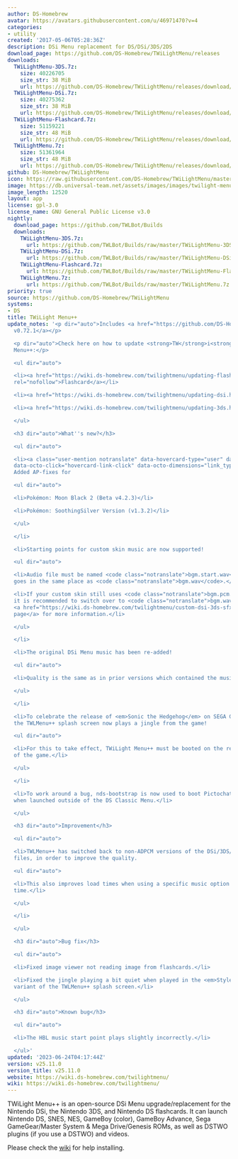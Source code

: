 ```yaml
---
author: DS-Homebrew
avatar: https://avatars.githubusercontent.com/u/46971470?v=4
categories:
- utility
created: '2017-05-06T05:28:36Z'
description: DSi Menu replacement for DS/DSi/3DS/2DS
download_page: https://github.com/DS-Homebrew/TWiLightMenu/releases
downloads:
  TWiLightMenu-3DS.7z:
    size: 40226705
    size_str: 38 MiB
    url: https://github.com/DS-Homebrew/TWiLightMenu/releases/download/v25.11.0/TWiLightMenu-3DS.7z
  TWiLightMenu-DSi.7z:
    size: 40275362
    size_str: 38 MiB
    url: https://github.com/DS-Homebrew/TWiLightMenu/releases/download/v25.11.0/TWiLightMenu-DSi.7z
  TWiLightMenu-Flashcard.7z:
    size: 51159221
    size_str: 48 MiB
    url: https://github.com/DS-Homebrew/TWiLightMenu/releases/download/v25.11.0/TWiLightMenu-Flashcard.7z
  TWiLightMenu.7z:
    size: 51361964
    size_str: 48 MiB
    url: https://github.com/DS-Homebrew/TWiLightMenu/releases/download/v25.11.0/TWiLightMenu.7z
github: DS-Homebrew/TWiLightMenu
icon: https://raw.githubusercontent.com/DS-Homebrew/TWiLightMenu/master/booter/Twilight%2B%2B-animated%20icon-fix.gif
image: https://db.universal-team.net/assets/images/images/twilight-menu.png
image_length: 12520
layout: app
license: gpl-3.0
license_name: GNU General Public License v3.0
nightly:
  download_page: https://github.com/TWLBot/Builds
  downloads:
    TWiLightMenu-3DS.7z:
      url: https://github.com/TWLBot/Builds/raw/master/TWiLightMenu-3DS.7z
    TWiLightMenu-DSi.7z:
      url: https://github.com/TWLBot/Builds/raw/master/TWiLightMenu-DSi.7z
    TWiLightMenu-Flashcard.7z:
      url: https://github.com/TWLBot/Builds/raw/master/TWiLightMenu-Flashcard.7z
    TWiLightMenu.7z:
      url: https://github.com/TWLBot/Builds/raw/master/TWiLightMenu.7z
priority: true
source: https://github.com/DS-Homebrew/TWiLightMenu
systems:
- DS
title: TWiLight Menu++
update_notes: '<p dir="auto">Includes <a href="https://github.com/DS-Homebrew/nds-bootstrap/releases/tag/v0.72.1">nds-bootstrap
  v0.72.1</a></p>

  <p dir="auto">Check here on how to update <strong>TW</strong>i<strong>L</strong>ight
  Menu++:</p>

  <ul dir="auto">

  <li><a href="https://wiki.ds-homebrew.com/twilightmenu/updating-flashcard.html"
  rel="nofollow">Flashcard</a></li>

  <li><a href="https://wiki.ds-homebrew.com/twilightmenu/updating-dsi.html" rel="nofollow">DSi</a></li>

  <li><a href="https://wiki.ds-homebrew.com/twilightmenu/updating-3ds.html" rel="nofollow">3DS</a></li>

  </ul>

  <h3 dir="auto">What''s new?</h3>

  <ul dir="auto">

  <li><a class="user-mention notranslate" data-hovercard-type="user" data-hovercard-url="/users/DeadSkullzJr/hovercard"
  data-octo-click="hovercard-link-click" data-octo-dimensions="link_type:self" href="https://github.com/DeadSkullzJr">@DeadSkullzJr</a>:
  Added AP-fixes for

  <ul dir="auto">

  <li>Pokémon: Moon Black 2 (Beta v4.2.3)</li>

  <li>Pokémon: SoothingSilver Version (v1.3.2)</li>

  </ul>

  </li>

  <li>Starting points for custom skin music are now supported!

  <ul dir="auto">

  <li>Audio file must be named <code class="notranslate">bgm.start.wav</code>, and
  goes in the same place as <code class="notranslate">bgm.wav</code>.</li>

  <li>If your custom skin still uses <code class="notranslate">bgm.pcm.raw</code>,
  it is recommended to switch over to <code class="notranslate">bgm.wav</code>. See
  <a href="https://wiki.ds-homebrew.com/twilightmenu/custom-dsi-3ds-sfx" rel="nofollow">this
  page</a> for more information.</li>

  </ul>

  </li>

  <li>The original DSi Menu music has been re-added!

  <ul dir="auto">

  <li>Quality is the same as in prior versions which contained the music.</li>

  </ul>

  </li>

  <li>To celebrate the release of <em>Sonic the Hedgehog</em> on SEGA Genesis/MegaDrive,
  the TWLMenu++ splash screen now plays a jingle from the game!

  <ul dir="auto">

  <li>For this to take effect, TWiLight Menu++ must be booted on the release date
  of the game.</li>

  </ul>

  </li>

  <li>To work around a bug, nds-bootstrap is now used to boot Pictochat &amp; DLP,
  when launched outside of the DS Classic Menu.</li>

  </ul>

  <h3 dir="auto">Improvement</h3>

  <ul dir="auto">

  <li>TWLMenu++ has switched back to non-ADPCM versions of the DSi/3DS/HBL theme music
  files, in order to improve the quality.

  <ul dir="auto">

  <li>This also improves load times when using a specific music option for the first
  time.</li>

  </ul>

  </li>

  </ul>

  <h3 dir="auto">Bug fix</h3>

  <ul dir="auto">

  <li>Fixed image viewer not reading image from flashcards.</li>

  <li>Fixed the jingle playing a bit quiet when played in the <em>Style Savvy</em>
  variant of the TWLMenu++ splash screen.</li>

  </ul>

  <h3 dir="auto">Known bug</h3>

  <ul dir="auto">

  <li>The HBL music start point plays slightly incorrectly.</li>

  </ul>'
updated: '2023-06-24T04:17:44Z'
version: v25.11.0
version_title: v25.11.0
website: https://wiki.ds-homebrew.com/twilightmenu/
wiki: https://wiki.ds-homebrew.com/twilightmenu/
---
```

TWiLight Menu++ is an open-source DSi Menu upgrade/replacement for the Nintendo DSi, the Nintendo 3DS, and Nintendo DS flashcards. It can launch Nintendo DS, SNES, NES, GameBoy (color), GameBoy Advance, Sega GameGear/Master System & Mega Drive/Genesis ROMs, as well as DSTWO plugins (if you use a DSTWO) and videos.

Please check the [wiki](https://wiki.ds-homebrew.com/twilightmenu/) for help installing.